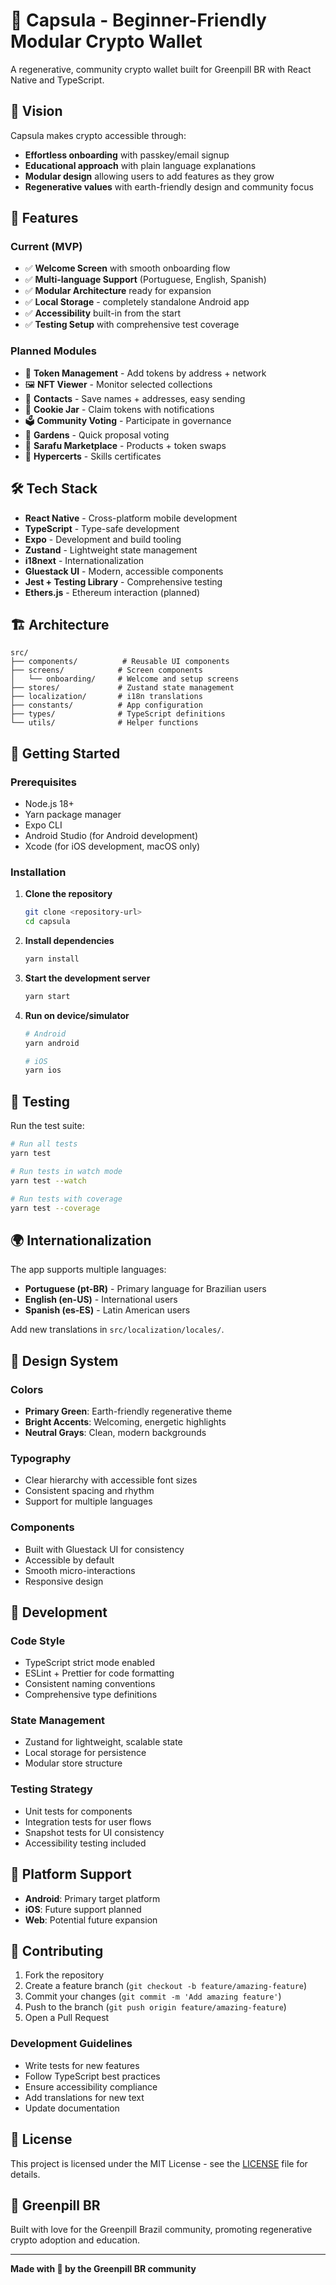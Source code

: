 # 🌱 Capsula - Beginner-Friendly Modular Crypto Wallet

A regenerative, community crypto wallet built for Greenpill BR with React Native and TypeScript.

## 🌟 Vision

Capsula makes crypto accessible through:
- **Effortless onboarding** with passkey/email signup
- **Educational approach** with plain language explanations
- **Modular design** allowing users to add features as they grow
- **Regenerative values** with earth-friendly design and community focus

## 🚀 Features

### Current (MVP)
- ✅ **Welcome Screen** with smooth onboarding flow
- ✅ **Multi-language Support** (Portuguese, English, Spanish)
- ✅ **Modular Architecture** ready for expansion
- ✅ **Local Storage** - completely standalone Android app
- ✅ **Accessibility** built-in from the start
- ✅ **Testing Setup** with comprehensive test coverage

### Planned Modules
- 🔄 **Token Management** - Add tokens by address + network
- 🖼️ **NFT Viewer** - Monitor selected collections
- 👥 **Contacts** - Save names + addresses, easy sending
- 🍪 **Cookie Jar** - Claim tokens with notifications
- 🗳️ **Community Voting** - Participate in governance
- 🌿 **Gardens** - Quick proposal voting
- 🛒 **Sarafu Marketplace** - Products + token swaps
- 📜 **Hypercerts** - Skills certificates

## 🛠️ Tech Stack

- **React Native** - Cross-platform mobile development
- **TypeScript** - Type-safe development
- **Expo** - Development and build tooling
- **Zustand** - Lightweight state management
- **i18next** - Internationalization
- **Gluestack UI** - Modern, accessible components
- **Jest + Testing Library** - Comprehensive testing
- **Ethers.js** - Ethereum interaction (planned)

## 🏗️ Architecture

```
src/
├── components/          # Reusable UI components
├── screens/            # Screen components
│   └── onboarding/     # Welcome and setup screens
├── stores/             # Zustand state management
├── localization/       # i18n translations
├── constants/          # App configuration
├── types/              # TypeScript definitions
└── utils/              # Helper functions
```

## 🚀 Getting Started

### Prerequisites
- Node.js 18+
- Yarn package manager
- Expo CLI
- Android Studio (for Android development)
- Xcode (for iOS development, macOS only)

### Installation

1. **Clone the repository**
   ```bash
   git clone <repository-url>
   cd capsula
   ```

2. **Install dependencies**
   ```bash
   yarn install
   ```

3. **Start the development server**
   ```bash
   yarn start
   ```

4. **Run on device/simulator**
   ```bash
   # Android
   yarn android
   
   # iOS
   yarn ios
   ```

## 🧪 Testing

Run the test suite:
```bash
# Run all tests
yarn test

# Run tests in watch mode
yarn test --watch

# Run tests with coverage
yarn test --coverage
```

## 🌍 Internationalization

The app supports multiple languages:
- **Portuguese (pt-BR)** - Primary language for Brazilian users
- **English (en-US)** - International users
- **Spanish (es-ES)** - Latin American users

Add new translations in `src/localization/locales/`.

## 🎨 Design System

### Colors
- **Primary Green**: Earth-friendly regenerative theme
- **Bright Accents**: Welcoming, energetic highlights
- **Neutral Grays**: Clean, modern backgrounds

### Typography
- Clear hierarchy with accessible font sizes
- Consistent spacing and rhythm
- Support for multiple languages

### Components
- Built with Gluestack UI for consistency
- Accessible by default
- Smooth micro-interactions
- Responsive design

## 🔧 Development

### Code Style
- TypeScript strict mode enabled
- ESLint + Prettier for code formatting
- Consistent naming conventions
- Comprehensive type definitions

### State Management
- Zustand for lightweight, scalable state
- Local storage for persistence
- Modular store structure

### Testing Strategy
- Unit tests for components
- Integration tests for user flows
- Snapshot tests for UI consistency
- Accessibility testing included

## 📱 Platform Support

- **Android**: Primary target platform
- **iOS**: Future support planned
- **Web**: Potential future expansion

## 🤝 Contributing

1. Fork the repository
2. Create a feature branch (`git checkout -b feature/amazing-feature`)
3. Commit your changes (`git commit -m 'Add amazing feature'`)
4. Push to the branch (`git push origin feature/amazing-feature`)
5. Open a Pull Request

### Development Guidelines
- Write tests for new features
- Follow TypeScript best practices
- Ensure accessibility compliance
- Add translations for new text
- Update documentation

## 📄 License

This project is licensed under the MIT License - see the [LICENSE](LICENSE) file for details.

## 🌱 Greenpill BR

Built with love for the Greenpill Brazil community, promoting regenerative crypto adoption and education.

---

**Made with 🌱 by the Greenpill BR community**
